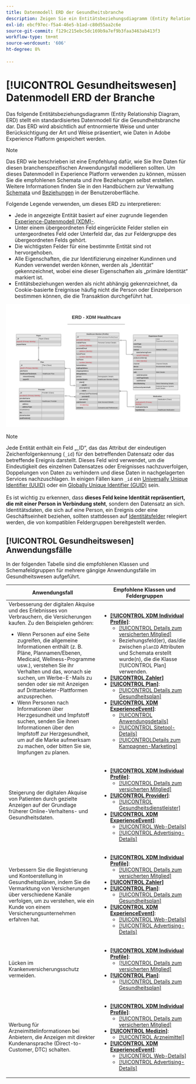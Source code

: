 ```yaml
---
title: Datenmodell ERD der Gesundheitsbranche
description: Zeigen Sie ein Entitätsbeziehungsdiagramm (Entity Relationship Diagram, ERD) an, das ein standardisiertes Datenmodell für die Gesundheitsbranche beschreibt. Dieses Datenmodell ist mit dem Experience-Datenmodell (XDM) für die Verwendung in Adobe Experience Platform kompatibel.
exl-id: ebcf97ec-f5a4-46e5-b1ad-c80d55aa2c6e
source-git-commit: f129c215ebc5dc169b9a7ef9b3faa3463ab413f3
workflow-type: tm+mt
source-wordcount: '606'
ht-degree: 8%

---
```


# [!UICONTROL Gesundheitswesen] Datenmodell ERD der Branche

Das folgende Entitätsbeziehungsdiagramm (Entity Relationship Diagram, ERD) stellt ein standardisiertes Datenmodell für die Gesundheitsbranche dar. Das ERD wird absichtlich auf entnormierte Weise und unter Berücksichtigung der Art und Weise präsentiert, wie Daten in Adobe Experience Platform gespeichert werden.

>[!NOTE]
>
>Das ERD wie beschrieben ist eine Empfehlung dafür, wie Sie Ihre Daten für diesen branchenspezifischen Anwendungsfall modellieren sollten. Um dieses Datenmodell in Experience Platform verwenden zu können, müssen Sie die empfohlenen Schemata und ihre Beziehungen selbst erstellen. Weitere Informationen finden Sie in den Handbüchern zur Verwaltung [Schemata](../../ui/resources/schemas.md) und [Beziehungen](../../tutorials/relationship-ui.md) in der Benutzeroberfläche.

Folgende Legende verwenden, um dieses ERD zu interpretieren:

* Jede in angezeigte Entität basiert auf einer zugrunde liegenden [Experience-Datenmodell (XDM)-](../composition.md#class).
* Unter einem übergeordneten Feld eingerückte Felder stellen ein untergeordnetes Feld oder Unterfeld dar, das zur Feldergruppe des übergeordneten Felds gehört.
* Die wichtigsten Felder für eine bestimmte Entität sind rot hervorgehoben.
* Alle Eigenschaften, die zur Identifizierung einzelner Kundinnen und Kunden verwendet werden können, werden als „Identität“ gekennzeichnet, wobei eine dieser Eigenschaften als „primäre Identität“ markiert ist.
* Entitätsbeziehungen werden als nicht abhängig gekennzeichnet, da Cookie-basierte Ereignisse häufig nicht die Person oder Einzelperson bestimmen können, die die Transaktion durchgeführt hat.

![Ein Beispiel-ERD für ein Datenmodell der Gesundheitsbranche](../../images/industries/healthcare.png)

>[!NOTE]
>
>Jede Entität enthält ein Feld „_ID“, das das Attribut der eindeutigen Zeichenfolgenkennung (`_id`) für den betreffenden Datensatz oder das betreffende Ereignis darstellt. Dieses Feld wird verwendet, um die Eindeutigkeit des einzelnen Datensatzes oder Ereignisses nachzuverfolgen, Doppelungen von Daten zu verhindern und diese Daten in nachgelagerten Services nachzuschlagen. In einigen Fällen kann `_id` ein [Universally Unique Identifier (UUID)](https://tools.ietf.org/html/rfc4122) oder ein [Globally Unique Identifier (GUID)](https://docs.microsoft.com/de-de/dotnet/api/system.guid?view=net-5.0) sein.<br><br>Es ist wichtig zu erkennen, dass **dieses Feld keine Identität repräsentiert, die mit einer Person in Verbindung steht**, sondern den Datensatz an sich. Identitätsdaten, die sich auf eine Person, ein Ereignis oder eine Geschäftseinheit beziehen, sollten stattdessen auf [Identitätsfelder](../composition.md#identity) relegiert werden, die von kompatiblen Feldergruppen bereitgestellt werden.

## [!UICONTROL Gesundheitswesen] Anwendungsfälle

In der folgenden Tabelle sind die empfohlenen Klassen und Schemafeldgruppen für mehrere gängige Anwendungsfälle im Gesundheitswesen aufgeführt.

| Anwendungsfall | Empfohlene Klassen und Feldergruppen |
| --- | --- |
| Verbesserung der digitalen Akquise und des Erlebnisses von Verbrauchern, die Versicherungen kaufen. Zu den Beispielen gehören: <ul><li>Wenn Personen auf eine Seite zugreifen, die allgemeine Informationen enthält (z. B. Pläne, Plannamen/Ebenen, Medicaid, Wellness-Programme usw.), verstehen Sie ihr Verhalten und das, wonach sie suchen, um Werbe-E-Mails zu senden oder sie mit Anzeigen auf Drittanbieter-Plattformen anzusprechen.</li><li>Wenn Personen nach Informationen über Herzgesundheit und Impfstoff suchen, senden Sie ihnen Informationen über den Impfstoff zur Herzgesundheit, um auf die Marke aufmerksam zu machen, oder bitten Sie sie, Impfungen zu planen.</li></ul> | <ul><li>**[[!UICONTROL XDM Individual Profile]](../../classes/individual-profile.md)**:<ul><li>[[!UICONTROL Details zum versicherten Mitglied]](../../field-groups/profile/healthcare-member-details.md)</li><li>Beziehungsfeld(er), das/die zwischen `planID` Attributen und Schemata erstellt wurde(n), die die Klasse [!UICONTROL Plan] verwenden.</li></ul></li><li>**[[!UICONTROL Zahler]](../../classes/payer.md)**</li><li>**[[!UICONTROL Plan]](../../classes/plan.md)**:<ul><li>[[!UICONTROL Details zum Gesundheitsplan]](../../field-groups/plan/healthcare-plan-details.md)</li></ul></li><li>**[[!UICONTROL XDM ExperienceEvent]](../../classes/experienceevent.md)**:<ul><li>[[!UICONTROL Anwendungsdetails]](../../field-groups/event/application-details.md)</li><li>[[!UICONTROL Sitetool-Details]](../../field-groups/event/sitetool-details.md)</li><li>[[!UICONTROL &#x200B; Details zum Kampagnen-Marketing]](../../field-groups/event/campaign-marketing-details.md)</li></ul></li></ul> |
| Steigerung der digitalen Akquise von Patienten durch gezielte Anzeigen auf der Grundlage früherer Online-Verhaltens- und Gesundheitsdaten. | <ul><li>**[[!UICONTROL XDM Individual Profile]](../../classes/individual-profile.md)**:<ul><li>[[!UICONTROL Details zum versicherten Mitglied]](../../field-groups/profile/healthcare-member-details.md)</li></ul></li><li>**[[!UICONTROL Provider]](../../classes/provider.md)**:<ul><li>[[!UICONTROL Gesundheitsdienstleister]](../../field-groups/provider/healthcare-provider.md)</li></ul></li><li>**[[!UICONTROL XDM ExperienceEvent]](../../classes/experienceevent.md)**:<ul><li>[[!UICONTROL Web-Details]](../../field-groups/event/web-details.md)</li><li>[[!UICONTROL Advertising-Details]](../../field-groups/event/advertising-details.md)</li></ul></li></ul> |
| Verbessern Sie die Registrierung und Kontoerstellung in Gesundheitsplänen, indem Sie die Vermarktung von Versicherungen über verschiedene Kanäle verfolgen, um zu verstehen, wie ein Kunde von einem Versicherungsunternehmen erfahren hat. | <ul><li>**[[!UICONTROL XDM Individual Profile]](../../classes/individual-profile.md)**:<ul><li>[[!UICONTROL Details zum versicherten Mitglied]](../../field-groups/profile/healthcare-member-details.md)</li></ul></li><li>**[[!UICONTROL Zahler]](../../classes/payer.md)**</li><li>**[[!UICONTROL Plan]](../../classes/plan.md)**:<ul><li>[[!UICONTROL Details zum Gesundheitsplan]](../../field-groups/plan/healthcare-plan-details.md)</li></ul></li><li>**[[!UICONTROL XDM ExperienceEvent]](../../classes/experienceevent.md)**:<ul><li>[[!UICONTROL Web-Details]](../../field-groups/event/web-details.md)</li><li>[[!UICONTROL Advertising-Details]](../../field-groups/event/advertising-details.md)</li></ul></li></ul> |
| Lücken im Krankenversicherungsschutz vermeiden. | <ul><li>**[[!UICONTROL XDM Individual Profile]](../../classes/individual-profile.md)**:<ul><li>[[!UICONTROL Details zum versicherten Mitglied]](../../field-groups/profile/healthcare-member-details.md)</li></ul></li><li>**[[!UICONTROL Plan]](../../classes/plan.md)**:<ul><li>[[!UICONTROL Details zum Gesundheitsplan]](../../field-groups/plan/healthcare-plan-details.md)</li></ul></li></ul> |
| Werbung für Arzneimittelinformationen bei Anbietern, die Anzeigen mit direkter Kundenansprache (Direct-to-Customer, DTC) schalten. | <ul><li>**[[!UICONTROL XDM Individual Profile]](../../classes/individual-profile.md)**:<ul><li>[[!UICONTROL Details zum versicherten Mitglied]](../../field-groups/profile/healthcare-member-details.md)</li></ul></li><li>**[[!UICONTROL Medizin]](../../classes/medication.md)**:<ul><li>[[!UICONTROL Arzneimittel]](../../field-groups/medication/healthcare-medication.md)</li></ul></li><li>**[[!UICONTROL XDM ExperienceEvent]](../../classes/experienceevent.md)**:<ul><li>[[!UICONTROL Web-Details]](../../field-groups/event/web-details.md)</li><li>[[!UICONTROL Advertising-Details]](../../field-groups/event/advertising-details.md)</li></ul></li></ul> |

